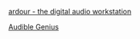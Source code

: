 [ardour - the digital audio workstation](https://ardour.org/)

[Audible Genius](https://www.audiblegenius.com/)
